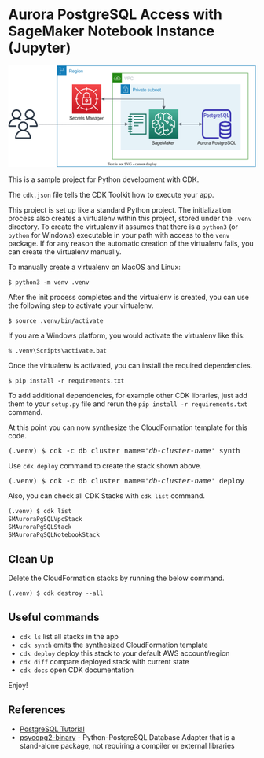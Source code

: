 
# Aurora PostgreSQL Access with SageMaker Notebook Instance (Jupyter)

![postgresql-sagemaker-arch](./postgresql-sagemaker-arch.svg)

This is a sample project for Python development with CDK.

The `cdk.json` file tells the CDK Toolkit how to execute your app.

This project is set up like a standard Python project.  The initialization
process also creates a virtualenv within this project, stored under the `.venv`
directory.  To create the virtualenv it assumes that there is a `python3`
(or `python` for Windows) executable in your path with access to the `venv`
package. If for any reason the automatic creation of the virtualenv fails,
you can create the virtualenv manually.

To manually create a virtualenv on MacOS and Linux:

```
$ python3 -m venv .venv
```

After the init process completes and the virtualenv is created, you can use the following
step to activate your virtualenv.

```
$ source .venv/bin/activate
```

If you are a Windows platform, you would activate the virtualenv like this:

```
% .venv\Scripts\activate.bat
```

Once the virtualenv is activated, you can install the required dependencies.

```
$ pip install -r requirements.txt
```

To add additional dependencies, for example other CDK libraries, just add
them to your `setup.py` file and rerun the `pip install -r requirements.txt`
command.

At this point you can now synthesize the CloudFormation template for this code.

<pre>
(.venv) $ cdk -c db_cluster_name='<i>db-cluster-name</i>' synth
</pre>

Use `cdk deploy` command to create the stack shown above.

<pre>
(.venv) $ cdk -c db_cluster_name='<i>db-cluster-name</i>' deploy
</pre>

Also, you can check all CDK Stacks with `cdk list` command.

```
(.venv) $ cdk list
SMAuroraPgSQLVpcStack
SMAuroraPgSQLStack
SMAuroraPgSQLNotebookStack
```

## Clean Up

Delete the CloudFormation stacks by running the below command.

```
(.venv) $ cdk destroy --all
```

## Useful commands

 * `cdk ls`          list all stacks in the app
 * `cdk synth`       emits the synthesized CloudFormation template
 * `cdk deploy`      deploy this stack to your default AWS account/region
 * `cdk diff`        compare deployed stack with current state
 * `cdk docs`        open CDK documentation

Enjoy!

## References

 * [PostgreSQL Tutorial](https://www.postgresqltutorial.com/)
 * [psycopg2-binary](https://pypi.org/project/psycopg2-binary/) - Python-PostgreSQL Database Adapter that is a stand-alone package, not requiring a compiler or external libraries
